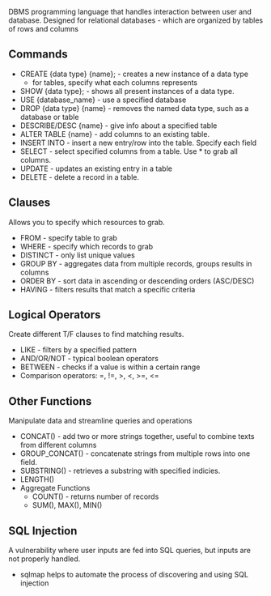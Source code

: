 DBMS programming language that handles interaction between user and database.
Designed for relational databases - which are organized by tables of rows and columns
## Commands
- CREATE {data type} {name}; - creates a new instance of a data type
	- for tables, specify what each columns represents
- SHOW {data type}; - shows all present instances of a data type.
- USE {database_name} - use a specified database
- DROP {data type} {name} - removes the named data type, such as a database or table
- DESCRIBE/DESC {name} - give info about a specified table 
- ALTER TABLE {name} - add columns to an existing table.
- INSERT INTO - insert a new entry/row into the table. Specify each field
- SELECT - select specified columns from a table. Use * to grab all columns.
- UPDATE - updates an existing entry in a table
- DELETE - delete a record in a table.
## Clauses
Allows you to specify which resources to grab.
- FROM - specify table to grab
- WHERE - specify which records to grab
- DISTINCT - only list unique values
- GROUP BY - aggregates data from multiple records, groups results in columns
- ORDER BY - sort data in ascending or descending orders (ASC/DESC)
- HAVING - filters results that match a specific criteria
## Logical Operators
Create different T/F clauses to find matching results.
- LIKE - filters by a specified pattern
- AND/OR/NOT - typical boolean operators
- BETWEEN - checks if a value is within a certain range
- Comparison operators: =, !=, >, <, >=, <=

## Other Functions
Manipulate data and streamline queries and operations
- CONCAT() - add two or more strings together, useful to combine texts from different columns
- GROUP_CONCAT() - concatenate strings from multiple rows into one field.
- SUBSTRING() - retrieves a substring with specified indicies.
- LENGTH()
- Aggregate Functions
	- COUNT() - returns number of records
	- SUM(), MAX(), MIN() 

## SQL Injection
A vulnerability where user inputs are fed into SQL queries, but inputs are not properly handled.
- sqlmap helps to automate the process of discovering and using SQL injection
